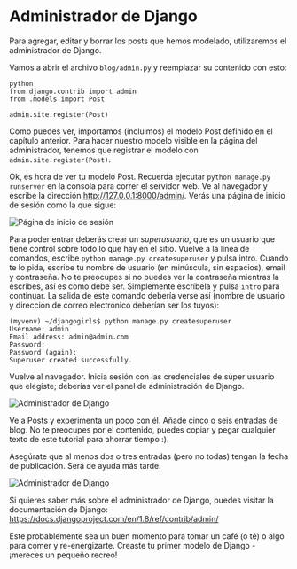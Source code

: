 # Administrador de Django

Para agregar, editar y borrar los posts que hemos modelado, utilizaremos el administrador de Django.

Vamos a abrir el archivo `blog/admin.py` y reemplazar su contenido con esto:

    python
    from django.contrib import admin
    from .models import Post
    
    admin.site.register(Post)
    

Como puedes ver, importamos (incluimos) el modelo Post definido en el capítulo anterior. Para hacer nuestro modelo visible en la página del administrador, tenemos que registrar el modelo con `admin.site.register(Post)`.

Ok, es hora de ver tu modelo Post. Recuerda ejecutar `python manage.py runserver` en la consola para correr el servidor web. Ve al navegador y escribe la dirección http://127.0.0.1:8000/admin/. Verás una página de inicio de sesión como la que sigue:

![Página de inicio de sesión][1]

 [1]: images/login_page2.png

Para poder entrar deberás crear un *superusuario*, que es un usuario que tiene control sobre todo lo que hay en el sitio. Vuelve a la línea de comandos, escribe `python manage.py createsuperuser` y pulsa intro. Cuando te lo pida, escribe tu nombre de usuario (en minúscula, sin espacios), email y contraseña. No te preocupes si no puedes ver la contraseña mientras la escribes, así es como debe ser. Simplemente escríbela y pulsa `intro` para continuar. La salida de este comando debería verse así (nombre de usuario y dirección de correo electrónico deberían ser los tuyos):

    (myvenv) ~/djangogirls$ python manage.py createsuperuser
    Username: admin
    Email address: admin@admin.com
    Password:
    Password (again):
    Superuser created successfully.
    

Vuelve al navegador. Inicia sesión con las credenciales de súper usuario que elegiste; deberías ver el panel de administración de Django.

![Administrador de Django][2]

 [2]: images/django_admin3.png

Ve a Posts y experimenta un poco con él. Añade cinco o seis entradas de blog. No te preocupes por el contenido, puedes copiar y pegar cualquier texto de este tutorial para ahorrar tiempo :).

Asegúrate que al menos dos o tres entradas (pero no todas) tengan la fecha de publicación. Será de ayuda más tarde.

![Administrador de Django][3]

 [3]: images/edit_post3.png

Si quieres saber más sobre el administrador de Django, puedes visitar la documentación de Django: https://docs.djangoproject.com/en/1.8/ref/contrib/admin/

Este probablemente sea un buen momento para tomar un café (o té) o algo para comer y re-energizarte. Creaste tu primer modelo de Django - ¡mereces un pequeño recreo!
